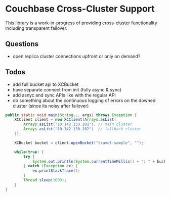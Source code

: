 Couchbase Cross-Cluster Support
===============================

This library is a work-in-progress of providing cross-cluster functionality
including transparent failover.


Questions
---------
 - open replica cluster connections upfront or only on demand?

Todos
-----
 - add full bucket api to XCBucket
 - have separate connect from init (fully async & sync)
 - add asnyc and sync APIs like with the regular API
 - do something about the continuous logging of errors on the downed
   cluster (since its noisy after failover)
 
```java
public static void main(String... args) throws Exception {
    XCClient client = new XCClient(Arrays.asList(
        Arrays.asList("10.142.150.101"), // main cluster
        Arrays.asList("10.142.150.102")  // fallback cluster
    ));

    XCBucket bucket = client.openBucket("travel-sample", "");

    while(true) {
        try {
            System.out.println(System.currentTimeMillis() + ": " + bucket.get("airline_10"));
        } catch (Exception ex) {
            ex.printStackTrace();
        }
        Thread.sleep(1000);
    }
}
```
